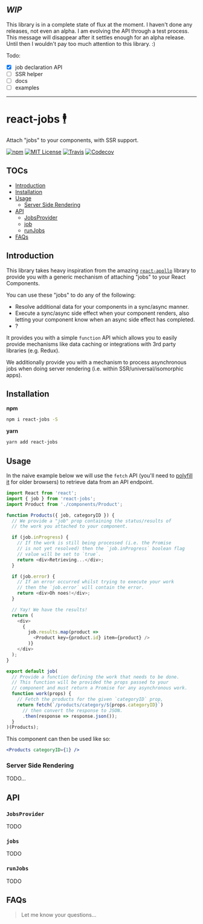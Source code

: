 ## ___WIP___

This library is in a complete state of flux at the moment.  I haven't done any releases, not even an alpha.  I am evolving the API through a test process.  This message will disappear after it settles enough for an alpha release.  Until then I wouldn't pay too much attention to this library. :)

Todo:

 - [X] job declaration API
 - [ ] SSR helper
 - [ ] docs
 - [ ] examples

---

# react-jobs 🕴

Attach "jobs" to your components, with SSR support.

[![npm](https://img.shields.io/npm/v/react-jobs.svg?style=flat-square)](http://npm.im/react-jobs)
[![MIT License](https://img.shields.io/npm/l/react-jobs.svg?style=flat-square)](http://opensource.org/licenses/MIT)
[![Travis](https://img.shields.io/travis/ctrlplusb/react-jobs.svg?style=flat-square)](https://travis-ci.org/ctrlplusb/react-jobs)
[![Codecov](https://img.shields.io/codecov/c/github/ctrlplusb/react-jobs.svg?style=flat-square)](https://codecov.io/github/ctrlplusb/react-jobs)

## TOCs

  - [Introduction](#introduction)
  - [Installation](#installation)
  - [Usage](#usage)
    - [Server Side Rendering](#server-side-rendering)
  - [API](#api)
    - [JobsProvider](#jobsprovider)
    - [job](#job)
    - [runJobs](#runJobs)
  - [FAQs](#faqs)

## Introduction

This library takes heavy inspiration from the amazing [`react-apollo`](https://github.com/apollostack/react-apollo) library to provide you with a generic mechanism of attaching "jobs" to your React Components.

You can use these "jobs" to do any of the following:
 - Resolve additional data for your components in a sync/async manner.
 - Execute a sync/async side effect when your component renders, also letting your component know when an async side effect has completed.
 - ?

It provides you with a simple `function` API which allows you to easily provide mechanisms like data caching or integrations with 3rd party libraries (e.g. Redux).

We additionally provide you with a mechanism to process asynchronous jobs when doing server rendering (i.e. within SSR/universal/isomorphic apps).

## Installation

__npm__

```bash
npm i react-jobs -S
```

__yarn__

```bash
yarn add react-jobs
```

## Usage

In the naive example below we will use the `fetch` API (you'll need to [polyfill it](https://github.com/github/fetch) for older browsers) to retrieve data from an API endpoint.

```js
import React from 'react';
import { job } from 'react-jobs';
import Product from './components/Product';

function Products({ job, categoryID }) {
  // We provide a "job" prop containing the status/results of
  // the work you attached to your component.

  if (job.inProgress) {
    // If the work is still being processed (i.e. the Promise
    // is not yet resolved) then the `job.inProgress` boolean flag
    // value will be set to `true`.
    return <div>Retrieving...</div>;
  }

  if (job.error) {
    // If an error occurred whilst trying to execute your work
    // then the `job.error` will contain the error.
    return <div>Oh noes!</div>;
  }

  // Yay! We have the results!
  return (
    <div>
      {
        job.results.map(product =>
          <Product key={product.id} item={product} />
        )}
    </div>
  );
}

export default job(
  // Provide a function defining the work that needs to be done.
  // This function will be provided the props passed to your
  // component and must return a Promise for any asynchronous work.
  function work(props) {
    // Fetch the products for the given `categoryID` prop,
    return fetch(`/products/category/${props.categoryID}`)
      // then convert the response to JSON.
      .then(response => response.json());
  }
)(Products);
```

This component can then be used like so:

```jsx
<Products categoryID={1} />
```

### Server Side Rendering

TODO...

## API

### `JobsProvider`

TODO

### `jobs`

TODO

### `runJobs`

TODO

## FAQs

> Let me know your questions...
